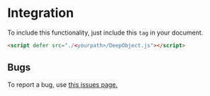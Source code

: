
Integration
===========

To include this functionality, just include this `tag` in your document.

```html
<script defer src="./<yourpath>/DeepObject.js"></script>
```


Bugs
----

To report a bug, use <a target="_blank" href="https://github.com/JVegaB/DeepObject/issues">this issues page.</a>
